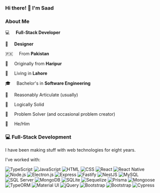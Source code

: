 
### Hi there! :wave: I'm **Saad**

### About Me

:computer:&nbsp;&nbsp;&nbsp;&nbsp; **Full-Stack Developer**

:art:&nbsp;&nbsp;&nbsp;&nbsp; **Designer**

:pakistan:&nbsp;&nbsp;&nbsp;&nbsp; From **Pakistan**

:sparkling_heart:&nbsp;&nbsp;&nbsp;&nbsp; Originally from **Haripur**

:office:&nbsp;&nbsp;&nbsp;&nbsp;  Living in **Lahore**

:mortar_board:&nbsp;&nbsp;&nbsp;&nbsp; Bachelor's in **Software Engineering**

:speech_balloon:&nbsp;&nbsp;&nbsp;&nbsp; Reasonably Articulate (usually)

:brain:&nbsp;&nbsp;&nbsp;&nbsp; Logically Solid

:abacus:&nbsp;&nbsp;&nbsp;&nbsp; Problem Solver (and occasional problem creator)

:bearded_person:&nbsp;&nbsp;&nbsp;&nbsp; He/Him

### :computer: Full-Stack Development

I have been making stuff with web technologies for eight years.

I've worked with:

![TypeScript](https://img.shields.io/badge/TypeScript-007ACC?style=for-the-badge&logo=typescript&logoColor=white)
![JavaScript](https://img.shields.io/badge/JavaScript-323330?style=for-the-badge&logo=javascript&logoColor=F7DF1E)
![HTML](https://img.shields.io/badge/HTML5-E34F26?style=for-the-badge&logo=html5&logoColor=white)
![CSS](https://img.shields.io/badge/CSS3-1572B6?style=for-the-badge&logo=css3&logoColor=white)
![React](https://img.shields.io/badge/React-20232A?style=for-the-badge&logo=react&logoColor=61DAFB)
![React Native](https://img.shields.io/badge/React_Native-20232A?style=for-the-badge&logo=react&logoColor=61DAFB)
![Node.js](https://img.shields.io/badge/Node.js-339933?style=for-the-badge&logo=nodedotjs&logoColor=white)
![Electron.js](https://img.shields.io/badge/Electron-2B2E3A?style=for-the-badge&logo=electron&logoColor=9FEAF9)
![Express](https://img.shields.io/badge/Express.js-000000?style=for-the-badge&logo=express&logoColor=white)
![Fastify](https://img.shields.io/badge/fastify-202020?style=for-the-badge&logo=fastify&logoColor=white)
![NestJS](https://img.shields.io/badge/nestjs-E0234E?style=for-the-badge&logo=nestjs&logoColor=white)
![MySQL](https://img.shields.io/badge/MySQL-005C84?style=for-the-badge&logo=mysql&logoColor=white)
![SQL Server](https://img.shields.io/badge/SQL%20Server-CC2927?style=for-the-badge&logo=microsoft%20sql%20server&logoColor=white)
![MongoDB](https://img.shields.io/badge/MongoDB-4EA94B?style=for-the-badge&logo=mongodb&logoColor=white)
![SQLite](https://img.shields.io/badge/SQLite-07405E?style=for-the-badge&logo=sqlite&logoColor=white)
![Sequelize](https://img.shields.io/badge/Sequelize-52B0E7?style=for-the-badge&logo=Sequelize&logoColor=white)
![Prisma](https://img.shields.io/badge/Prisma-3982CE?style=for-the-badge&logo=Prisma&logoColor=white)
![Mongoose](https://img.shields.io/badge/-Mongoose-%23800%3B?style=for-the-badge&color=800)
![TypeORM](https://img.shields.io/badge/-TypeORM-%23800%3B?style=for-the-badge&color=E83524)
![Material UI](https://img.shields.io/badge/Material%20UI-007FFF?style=for-the-badge&logo=mui&logoColor=white)
![jQuery](https://img.shields.io/badge/jQuery-0769AD?style=for-the-badge&logo=jquery&logoColor=white)
![Bootstrap](https://img.shields.io/badge/Bootstrap-563D7C?style=for-the-badge&logo=bootstrap&logoColor=white)
![Bootstrap](https://img.shields.io/badge/Jest-C21325?style=for-the-badge&logo=jest&logoColor=white)
![Cypress](https://img.shields.io/badge/Cypress-17202C?style=for-the-badge&logo=cypress&logoColor=white)
